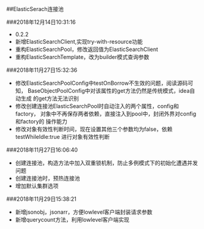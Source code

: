 ##ElasticSerach连接池

###2018年12月14日10:31:16
- 0.2.2
- 新增ElasticSearchClient,实现try-with-resource功能
- 重构ElasticSearchPool，修改返回值为ElasticSearchClient
- 重构ElasticSearchTemplate，改为builder模式查询参数

###2018年11月27日15:32:36
- 修改ElasticSearchPoolConfig中testOnBorrow不生效的问题，阅读源码可知，
BaseObjectPoolConfig中对该属性的get方法仍然是传统模式，idea自动生成
的get方法无法识别
- 修改创建连接池ElasticSearchPool时自动注入的两个属性，config和factory，
对象中不再保存两者依赖，直接注入到pool中，封闭外界对config和factory的
操作能力
- 修改对象有效性判断时间，现在设置其他三个参数均为false，依赖testWhileIdle:true
进行对象有效性判断

###2018年11月27日16:06:40
- 创建连接池，构造方法中加入双重锁机制，防止多例模式下的初始化遭遇并发问题
- 创建连接池时，预热连接池
- 增加默认集群选项

###2018年11月29日15:38:21
- 新增jsonobj，jsonarr，方便lowlevel客户端封装请求参数
- 新增querycount方法，利用lowlevel客户端实现
